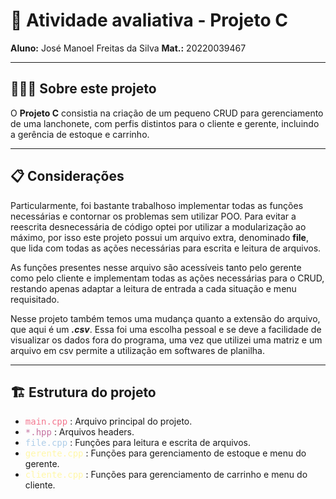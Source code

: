 # 📝 Atividade avaliativa - Projeto C

**Aluno:** José Manoel Freitas da Silva **Mat.:** 20220039467

***

## 👨🏻‍💻 Sobre este projeto

O **Projeto C** consistia na criação de um pequeno CRUD para gerenciamento de uma lanchonete, com perfis distintos para o cliente e gerente, incluindo a gerência de estoque e carrinho.

***

## 📋 Considerações

Particularmente, foi bastante trabalhoso implementar todas as funções necessárias e contornar os problemas sem utilizar POO. Para evitar a reescrita desnecessária de código optei por utilizar a modularização ao máximo, por isso este projeto possui um arquivo extra, denominado **file**, que lida com todas as ações necessárias para escrita e leitura de arquivos.

As funções presentes nesse arquivo são acessíveis tanto pelo gerente como pelo cliente e implementam todas as ações necessárias para o CRUD, restando apenas adaptar a leitura de entrada a cada situação e menu requisitado. 

Nesse projeto também temos uma mudança quanto a extensão do arquivo, que aqui é um **_.csv_**. Essa foi uma escolha pessoal e se deve a facilidade de visualizar os dados fora do programa, uma vez que utilizei uma matriz e um arquivo em csv permite a utilização em softwares de planilha.

***

## 🏗️ Estrutura do projeto


- <kbd><font color="#F3778F">main.cpp</font></kbd>
: Arquivo principal do projeto.
- <kbd><font color="#C472A0">*.hpp</font></kbd>
: Arquivos headers.
- <kbd><font color="#AFCEE9">file.cpp</font></kbd>
: Funções para leitura e escrita de arquivos.
- <kbd><font color="#FFF7A9">gerente.cpp</font></kbd>
: Funções para gerenciamento de estoque e menu do gerente.
- <kbd><font color="#FFF7A9">cliente.cpp</font></kbd>
: Funções para gerenciamento de carrinho e menu do cliente.